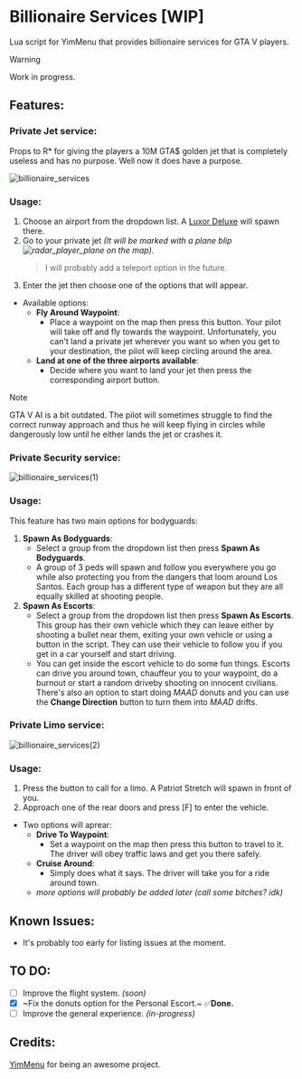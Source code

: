 # Billionaire Services [WIP]
Lua script for YimMenu that provides billionaire services for GTA V players.

> [!WARNING]
> Work in progress.

## Features:
### Private Jet service:
Props to R* for giving the players a 10M GTA$ golden jet that is completely useless and has no purpose. 
Well now it does have a purpose.

![billionaire_services](https://github.com/xesdoog/Billionaire-Script/assets/66764345/93dfa7b2-c52c-4130-9f71-7a57a40b7f95)

### Usage:
1. Choose an airport from the dropdown list. A [Luxor Deluxe](https://static.wikia.nocookie.net/gtawiki/images/1/1f/LuxorDeluxe-GTAV-front.png/revision/latest/scale-to-width-down/1000?cb=20150614102306) will spawn there.
2. Go to your private jet *(It will be marked with a plane blip ![radar_player_plane](https://github.com/xesdoog/Billionaire-Script/assets/66764345/2cd7a70c-77c9-4c24-806d-fe744e216009)
 on the map).*
   > I will probably add a teleport option in the future.
4. Enter the jet then choose one of the options that will appear.
- Available options:
  - **Fly Around Waypoint**:
    - Place a waypoint on the map then press this button. Your pilot will take off and fly towards the waypoint. Unfortunately, you can't land a private jet wherever you want so when you get to your destination, the pilot will keep circling around the area.
  - **Land at one of the three airports available**:
    - Decide where you want to land your jet then press the corresponding airport button.
> [!NOTE]
> GTA V AI is a bit outdated. The pilot will sometimes struggle to find the correct runway approach and thus he will keep flying in circles while dangerously low until he either lands the jet or crashes it.

### Private Security service:

![billionaire_services(1)](https://github.com/xesdoog/Billionaire-Script/assets/66764345/cbb7b98d-1e73-454c-946f-453950664407)

### Usage:
This feature has two main options for bodyguards:
1. **Spawn As Bodyguards**:
   - Select a group from the dropdown list then press **Spawn As Bodyguards**.
   - A group of 3 peds will spawn and follow you everywhere you go while also protecting you from the dangers that loom around Los Santos. Each group has a different type of weapon but they are all equally skilled at shooting people.
3. **Spawn As Escorts**:
   - Select a group from the dropdown list then press **Spawn As Escorts**. This group has their own vehicle which they can leave either by shooting a bullet near them, exiting your own vehicle or using a button in the script. They can use their vehicle to follow you if you get in a car yourself and start driving.
   - You can get inside the escort vehicle to do some fun things. Escorts can drive you around town, chauffeur you to your waypoint, do a burnout or start a random driveby shooting on innocent civilians. There's also an option to start doing *MAAD* donuts and you can use the **Change Direction** button to turn them into *MAAD* drifts.

### Private Limo service:

![billionaire_services(2)](https://github.com/xesdoog/Billionaire-Script/assets/66764345/07b1c8f3-6511-4dd6-9a4f-c7f86d84898d)

### Usage:
1. Press the button to call for a limo. A Patriot Stretch will spawn in front of you.
2. Approach one of the rear doors and press [F] to enter the vehicle.
 - Two options will aprear:
   - **Drive To Waypoint**:
      - Set a waypoint on the map then press this button to travel to it. The driver will obey traffic laws and get you there safely.
   - **Cruise Around**:
      - Simply does what it says. The driver will take you for a ride around town.
   - *more options will probably be added later (call some bitches? idk)*

## Known Issues:
- It's probably too early for listing issues at the moment.

## TO DO:
- [ ] Improve the flight system. *(soon)*
- [x] ~Fix the donuts option for the Personal Escort.~ ✅**Done.**
- [ ] Improve the general experience. *(in-progress)*

## Credits:
[YimMenu](https://github.com/YimMenu/YimMenu) for being an awesome project.
